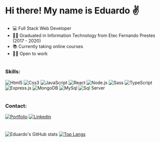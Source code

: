 # Hi there! My name is Eduardo ✌️
- 💻 Full Stack Web Developer
- 👨‍🎓 Graduated in Information Technology from Etec Fernando Prestes (2017 - 2020)
- 📚 Currently taking online courses
- 👨‍💻 Open to work

#

### Skills: 
<div> <img alt="Html5" src="https://img.shields.io/badge/HTML5-E34F26?style=for-the-badge&logo=html5&logoColor=white"/> <img alt="Css3" src="https://img.shields.io/badge/CSS3-1572B6?style=for-the-badge&logo=css3&logoColor=white"/> <img alt="JavaScript" src="https://img.shields.io/badge/JavaScript-F7DF1E?style=for-the-badge&logo=javascript&logoColor=black"/> <img alt="React" src="https://img.shields.io/badge/React-20232A?style=for-the-badge&logo=react&logoColor=61DAFB"/> <img alt="Node.js" src="https://img.shields.io/badge/Node.js-43853D?style=for-the-badge&logo=node.js&logoColor=white"/> <img alt="Sass" src="https://img.shields.io/badge/Sass-CC6699?style=for-the-badge&logo=sass&logoColor=white"/> <img alt="TypeScript" src="https://img.shields.io/badge/TypeScript-007ACC?style=for-the-badge&logo=typescript&logoColor=white"/> <img alt="Express.js" src="https://img.shields.io/badge/Express.js-404D59?style=for-the-badge"/> <img alt="MongoDB" src="https://img.shields.io/badge/MongoDB-4EA94B?style=for-the-badge&logo=mongodb&logoColor=white"/> <img alt="MySql" src="https://img.shields.io/badge/MySQL-00000F?style=for-the-badge&logo=mysql&logoColor=white"/> <img alt="Sql Server" src="https://img.shields.io/badge/Microsoft_SQL_Server-CC2927?style=for-the-badge&logo=microsoft-sql-server&logoColor=white"/> <img alt="" src="https://img.shields.io/badge/Java-ED8B00?style=for-the-badge&logo=java&logoColor=white"/> <img alt="" src="https://img.shields.io/badge/C%23-239120?style=for-the-badge&logo=c-sharp&logoColor=white"/>  
  <div>

#

### Contact:
[![Portfolio](https://img.shields.io/badge/Netlify-00C7B7?style=for-the-badge&logo=netlify&logoColor=white)](https://eduardosabino.netlify.app/) [![Linkedin](https://img.shields.io/badge/LinkedIn-0077B5?style=for-the-badge&logo=linkedin&logoColor=white)](httpshttps://www.linkedin.com/in/eduardo-sabino/)

#
    
![Eduardo's GitHub stats](https://github-readme-stats.vercel.app/api?username=eduardo-sabino&show_icons=true&theme=radical) [![Top Langs](https://github-readme-stats.vercel.app/api/top-langs/?username=eduardo-sabino&layout=compact&theme=radical)](https://github.com/eduardo-sabino/github-readme-stats)



